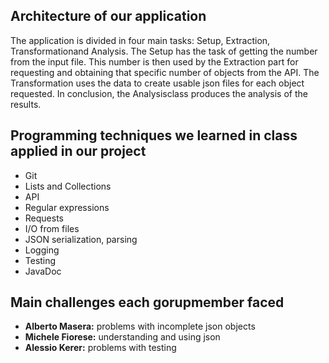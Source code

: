 ## Architecture of our application ##
The application is divided in four main tasks: Setup, Extraction, Transformationand Analysis.
The Setup has the task of getting the number from the input file.
This number is then used by the Extraction part for requesting and obtaining that specific number of objects from the API.
The Transformation uses the data to create usable json files for each object requested.
In conclusion, the Analysisclass produces the analysis of the results.

## Programming techniques we learned in class applied in our project ##
- Git
- Lists and Collections
- API
- Regular expressions
- Requests
- I/O from files
- JSON serialization, parsing
- Logging
- Testing
- JavaDoc

## Main challenges each gorupmember faced ##
- **Alberto Masera:** problems with incomplete json objects
- **Michele Fiorese:** understanding and using json
- **Alessio Kerer:** problems with testing
    
    
    